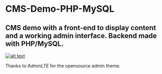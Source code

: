 # CMS-Demo-PHP-MySQL
CMS demo with a front-end to display content and a working admin interface. Backend made with PHP/MySQL. 
---

<a href="http://cmsdemo.tlcode.com" target="_blank">![alt text](http://www.tlcode.com/lab/images/demobtn.jpg "See Demo")</a>


Thanks to *AdminLTE* for the opensource admin theme.

